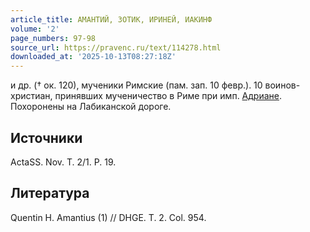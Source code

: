 ```yaml
---
article_title: АМАНТИЙ, ЗОТИК, ИРИНЕЙ, ИАКИНФ
volume: '2'
page_numbers: 97-98
source_url: https://pravenc.ru/text/114278.html
downloaded_at: '2025-10-13T08:27:18Z'
---
```


и др. († ок. 120), мученики Римские (пам. зап. 10 февр.). 10 воинов-христиан, принявших мученичество в Риме при имп. [Адриане](https://pravenc.ru/text/Адриан.html). Похоронены на Лабиканской дороге.

## Источники

ActaSS. Nov. Т. 2/1. P. 19.

## Литература

Quentin H. Amantius (1) // DHGE. T. 2. Col. 954.

